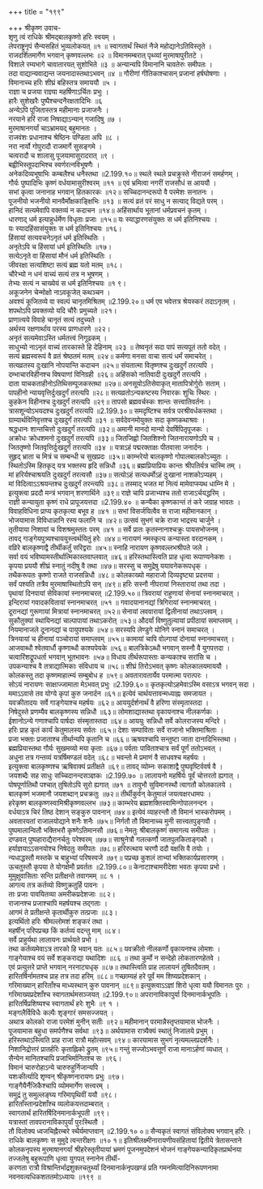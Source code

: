 +++
title = "१९९"

+++
श्रीकृष्ण उवाच-  
शृणु त्वं राधिके श्रीमद्बालकृष्णो हरिः स्वयम् ।  
लेपराष्ट्रनृपं सैन्यसहितं भुव्यलोकयत् ॥१ ॥
स्वागतार्थं स्थितं नैजे महोद्यानेऽतिविस्तृते ।  
राजदर्शितमार्गेण भगवान् कृष्णवल्लभः ॥२ ॥
विमानमम्बरात् पृथ्व्यां मुरमाषापुरीतटे ।  
विशाले रम्यभागे चावातारयत् सुशोभिते ॥३ ॥
अन्यान्यपि विमानानि चावतेरुः समीपतः ।  
तदा वाद्यान्यवाद्यन्त जयनादास्तथाऽभवन् ॥४ ॥
गौरीणां गीतिकाश्चासन् प्रजानां हर्षघोषणाः ।  
विमानाच्च हरिः शीघ्रं बहिस्तत्र समाययौ ॥५ ।  
राज्ञा च प्रजया राज्ञ्या महर्षिणाऽर्चितः प्रभुः ।  
हारैः सुशेखरैः पुष्पैश्चन्दनैरक्षतादिभिः ॥६  
अन्येऽपि पूजितास्तत्र महीमानाः प्रजाजनैः ।  
नरयाने हरिं राजा निषाद्याऽन्यान् गजादिषु ॥७ ।  
मुरमाषानगर्यां चाऽभ्रामयद् बहुमानतः ।  
राजवंशः प्रधानाश्च श्रेष्ठिनः पण्डिता अपि ॥८ ।  
नरा नार्यो गोपुरादौ राजमार्गे सुसङ्गमे ।  
चत्वरादौ च शालासु पूजयामासुरादरात् ॥९ ।  
बह्वीभिस्तूपदाभिश्च स्वर्णरत्नविभूषणैः ।  
अनेकदिव्यभूषाभिः कम्बलैश्च धनैस्तथा ॥2.199.१०॥
स्थले स्थले प्रचक्रुस्ते नीराजनं समर्हणम् ।  
गौर्यः पुष्पादिभिः कृष्णं वर्धयामासुरीश्वरम् ॥११ ॥
एवं भ्रमित्वा नगरीं राजसौधं स आययौ ।  
सभां कृत्वा जनानाह भगवान् हितकारकः ॥१२॥
सच्चिदानन्दरूपो वै परमेशः सनातनः ।  
पूजनीयो भजनीयो मानवैर्मोक्षकाङ्क्षिभिः ॥१३ ॥
सत्यं व्रतं परं साधु न सत्याद् विद्यते परम् ।  
हानिदं सत्यमेवापि वक्तव्यं न कदाचन ॥१४॥
अहिंसार्थाय भूतानां धर्मप्रवचनं कृतम् ।  
धारणाद् धर्म इत्याहुर्धर्मेण विधृताः प्रजाः ॥१५॥
यः स्याद्धारणसंयुक्तः स धर्म इतिनिश्चयः ।  
यः स्यादहिंसासंयुक्तः स धर्म इतिनिश्चयः ॥१६।  
हिंसायां सत्यवचनेऽनृतं धर्म इतिस्थितिः ।  
अनृतेऽपि च हिंसायां धर्म इतिस्थितिः ॥१७।  
सत्येऽनृते वा हिंसायां मौनं धर्म इतिस्थितिः ।  
जीवरक्षा सत्यशिष्टा सत्यं ब्रह्म यतो मतम् ॥१८।  
चौरेभ्यो न धनं वाच्यं सत्यं तत्र न भूषणम् ।  
तेभ्यः सत्यं न चाख्येयं स धर्म इतिनिश्चयः ॥१ ९।  
अकूजनेन चेन्मोक्षो नाऽवकूजेत् कथञ्चन ।  
अवश्यं कूजितव्ये वा स्वल्पं चानृतमिश्रितम् ॥2.199.२०॥
धर्म एव भवेत्तत्र श्रेयस्करं तदाऽनृतम् ।  
शपथोऽपि प्रवक्तव्यो यदि चौरैः प्रमुच्यते ॥२१।  
प्राणात्यये विवाहे चानृतं सत्यं तदुच्यते ।  
अर्थस्य रक्षणार्थाय परस्य प्राणधारणे ॥२२।  
अनृतं सत्यमेवाऽस्ति धर्मतत्त्वं निगूढकम् ।  
साधुभ्यो नाऽनृतं वाच्यं तारकास्ते हि देहिनाम् ॥२३ ॥
तेष्वनृतं सदा पापं सत्यपूतं ततो वदेत् ।  
सत्यं ब्रह्मस्वरूपं वै व्रतं श्रेष्ठतमं मतम् ॥२४॥
कर्मणा मनसा वाचा सत्यं धर्मं समाचरेत् ।  
सत्यव्रतस्य दुःखानि नोपयान्ति कदाचन ॥२५॥
संयतात्मा वितृष्णश्च दुःखदुर्गं तरत्यपि ।  
दम्भाचारविहीनश्च विषयाणां विनिग्रही ॥२६॥
अहिंसको नातिवादी दुःखदुर्गे तरत्यपि ।  
दाता याचकताहीनोऽतिथिसम्पूजकस्तथा ॥२७॥
अनसूयोऽतिसेवाकृत् मातापित्रोर्गुरोः सताम् ।  
पापहीनो न्यायवृत्तिर्दुःखदुर्गं तरत्यपि ॥२८॥
सत्यव्रतोऽन्यकष्टस्य निवारकः शुचिः स्थिरः ।  
कुहकेन विहीनश्च दुःखदुर्गं तरत्यपि ॥२९॥
तापसो ब्रह्मवर्चस्कः शान्तः सत्त्वातिवर्तनः ।  
त्रासशून्योऽभयदश्च दुःखदुर्गं तरत्यपि ॥2.199.३०॥
समदृष्टिश्च सर्वत्र परश्रीवर्धकस्तथा ।  
ग्राम्यार्थविनिवृत्तश्च दुःखदुर्गं तरत्यपि ॥३१ ॥
सर्वदेवनमोयुक्तः सदा कृष्णकथाश्रवः ।  
श्रद्धधानः शान्तचित्तो दुःखदुर्गं तरत्यपि ॥३२॥
अमानी मानदो मान्यो देवर्षिपितृपूजकः ।  
अक्रोधः क्रोधशमनो दुःखदुर्गं तरत्यपि ॥३३॥
जितजिह्वो जितशिश्नो जितनारायणोऽपि च ।  
जिततृष्णो जितवृत्तिर्दुःखदुर्गं तरत्यपि ॥३४ ॥
यत्राऽहं पद्मरक्ताक्षः पीतवासा जनार्दनः ।  
सुहृद् भ्राता च मित्रं च सम्बन्धी च सुखप्रदः ॥३५॥
काम्भरेयो बालकृष्णो गोपालबालकोऽच्युतः ।  
स्थितोऽस्मि हितकृद् यत्र भक्तस्य हृदि सन्निधौ ॥३६॥
ब्रह्मप्रियाप्रियः कान्तः श्रीपतिर्यत्र चास्मि तम् ।  
मां हरिर्यश्चाश्रयति दुःखदुर्गं तरत्यसौ ॥३७॥
सत्योऽहं सत्यधर्मोऽहं दुःखानां नाशकोऽप्यहम् ।  
मां विदित्वाऽऽश्रयन्तश्च दुःखदुर्गं तरन्त्यपि ॥३८॥
तस्माद् भजत मां नित्यं मामेवाप्स्यथ धाम्नि मे ।  
इत्युक्त्वा प्रददौ मन्त्रं भगवान् शरणार्थिने ॥३९॥
राज्ञे चापि प्रजाभ्यश्च ततो राजाऽर्चयद्धरिम् ।  
राज्ञी कन्यायुता कृष्णं राधे प्रापूजयत्तदा ॥2.199.४० ॥
कन्यैका कृष्णकान्तं तं करे जग्राह भावतः ।  
विवाहविधिना प्राप्य कृतकृत्या बभूव ह ॥४१ ॥
सभां विसर्जयित्वैव स राजा महीमानकान् ।  
भोजयामास विविधान्नानि रस्य फलानि च ॥४२॥
उत्सवं सुभगं चक्रे राजा भाद्रस्य चार्जुने ।  
तृतीयाया निशायां च विशश्रमुस्ततः परम् ॥४१ ॥
सर्वे प्रातः कृतस्नानाश्चक्रुः पायसभोजनम् ।  
तावद् गाङ्गेयपुत्र्यश्चाययुस्त्वर्थयितुं हरेः ॥४४॥
नारायणं नमस्कृत्य कन्यास्ता वरदानकम् ।  
वव्रिरे बालकृष्णाद्वै तीर्थीकर्तुं सरिद्वराः ॥४५॥
स्नाहि नारायण कृष्णवल्लभश्रीपते जले ।  
सर्वा वयं भविष्यामस्तीर्थात्मिकास्तवाप्लवात् ॥४६॥
हरिस्तथास्त्विति प्राह धृत्वा रूपाण्यनेकशः ।  
कृपया प्रययौ शीघ्रं स्नातुं नदीषु वै तथा ॥४७॥
सरस्सु च समुद्रेषु ययावनेकरूपधृक् ।  
तथैकरूपतः कृष्णो राजते राजसन्निधौ ॥४८॥
कोलकाख्यो महाराजो दिव्यदृष्ट्या प्रदत्तया ।  
सर्वं पश्यति तत्रैव मुरमाषास्थितोऽपि सन् ॥४९॥
हरिः सस्नौ नीपरायां निस्तारायां तथा तदा ।  
पृथायां दिनपायां सेविकायां स्नानमाचरत् ॥2.199.५०॥
त्रिवरायां राहुणायां सेनायां स्नानमाचरत् ।  
इन्दिरायां गवादकवितायां स्नानमाचरत् ॥५१ ॥
गवादयानानद्यां त्रिगिरायां स्नानमाचरत् ।  
दूरानद्यां गुरूणायां मित्रायां स्नानमाचरत् ॥५२॥
सेनायां लववारायां द्विलीनायां तथाऽप्लवम् ।  
सुकौतुक्यां स्थायिनद्यां चाल्पापायां तथाऽकरोत् ॥५३॥
औदर्यां विष्णुतुल्यायां प्रपीठायां समाप्लवम् ।  
नियमानाजले दूनानद्यां च पायुपश्यके ॥५४॥
सरस्यपि लेण्डुगे योनिगे स्नानं समाचरत् ।  
त्रिनयायां च हीनायां पञ्चोरायां समाप्लवम् ॥५५॥
कामायां चापि वोल्गायां दोनायां स्नानमाचरत् ।  
आजवाब्धौ श्वेतवार्धौ कृष्णाब्धौ काश्यपेयके ॥५६॥
बालत्रिकेऽब्धौ भगवान् सस्नौ वै युगपत्तदा ।  
चत्वारिंशद्रूपधर्ता भगवान् भूतभावनः ॥५७॥
विधाय तीर्थरूपास्ताः कन्यकाश्च सरांसि च ।  
उपकन्याश्च वै तत्राद्यात्मिकाः संविधाय च ॥५८॥
शीघ्रं तिरोऽभवत् कृष्णः कोलकालयमाययौ ।  
कोलकस्तु तदा कृष्णमाहात्म्यं सम्बुबोध ह ॥५९॥
अवतारावतार्येव परमात्मा परात्परः ।  
सोऽयं नारायणः साक्षाज्जामाता मेऽभवत् प्रभुः ॥2.199.६०॥
कृतकृत्योऽहमेवाऽस्मि वसाऽत्र भगवन् सदा ।  
ममाऽऽवासे तव योग्ये कृपां कुरु जनार्दन ॥६१॥
इत्येवं चार्थयत्तावन्मध्याह्नः समजायत ।  
यवक्रीतादयः सर्वे गाङ्गेयाश्च महर्षयः ॥६२॥
आययुर्दर्शनार्थं वै हरिणा संस्मृतास्तदा ।  
निषेदुस्ते प्रणम्यैव बालकृष्णस्य सन्निधौ ॥६३॥
लोमशाद्यास्तथा वृकायनाश्च नीलकर्णकः ।  
ईशानोऽन्ये गणाश्चापि पार्षदाः संस्मृतास्तदा ॥६४॥
आययुः सन्निधौ सर्वे कोलराजस्य मन्दिरे ।  
हरिः प्राह कृतं कार्यं केतुमालस्य सर्वतः ॥६५॥
देशाः सम्पाविताः सर्वे राजानो भक्तिमाश्रिताः ।  
प्रजा भक्ताः प्रजाताश्च तीर्थान्यपि कृतानि च ॥६६॥
ऋषयश्चापि सन्तुष्टा जाता दानादिभिस्तथा ।  
ब्रह्मप्रियास्तथा गौर्यः सुखमय्यो मया कृताः ॥६७॥
पर्वताः पाविताश्चात्र सर्वं पूर्णं ततोऽभवत् ।  
अधुना तत्र गन्तव्यं यत्रर्षिमण्डलं वदेत् ॥६८॥
भवन्तो मे प्रमाणं वै साधवश्च महर्षयः ।  
इत्युक्त्वा बालकृष्णश्च ऋषिवाक्यं प्रतीक्षते ॥६९॥
तावद् व्योम्नः सकाशाद्वै पुष्पवृष्टिर्ववर्ष वै ।  
जयशब्दैः सह साधुः सच्चिदानन्दसञ्ज्ञकः ॥2.199.७० ॥
लालायनो महर्षिर्यः पूर्वं चोत्तरतो ह्यगात् ।  
पोषपूर्णातिथौ पश्चात् तुषितोऽपि सुरो ह्यगात् ॥७१ ॥
तावुभौ सुविमानस्थौ त्वागतौ कोलकालये ।  
बालकृष्णं भजमानौ जयशब्दान् प्रचक्रतुः ॥७२॥
तीर्थीकुर्वन् केतुमालं जयत्वक्षरधामपः ।  
हरेकृष्ण बालकृष्णस्वामिश्रीकृष्णवल्लभ ॥७३॥
काम्भरेय ब्रह्मशक्तिस्वामिन्गोपालनन्दन ।  
वर्धयाऽत्र चिरं तिष्ठ देशान् सङ्कुरु पावनान् ॥७४॥
इत्येवं व्याहरन्तौ तौ विमानं भास्करोपमम् ।  
अवतारयतां राजालयोद्याने शनैः शनैः ॥७५॥
निर्गतौ तौ विमानाच्च मुनी सात्त्वतपुङ्गवौ ।  
पुष्पमालान्वितौ भक्तिभरौ कृष्णेऽतिमानसौ ॥७६॥
नेमतुः श्रीबालकृष्णं समागत्य समीपतः ।  
दण्डवत् पुष्पहाराद्यैरानर्चतुः परेश्वरम् ॥७७॥
साश्रुनेत्रौ गलत्कर्णौ जातपुलकिताङ्गकौ ।  
हर्याज्ञयाऽऽसनयोश्च निषेदतुः समीपतः ॥७८॥
हरिरुत्थाय चरणौ ददौ वक्षसि वै तयोः ।  
न्यधाद्धस्तौ मस्तके च बाहुभ्यां परिषस्वजे ॥७९॥
पप्रच्छ कुशलं ताभ्यां भक्तिकार्यप्रसारणम् ।  
ऊचतुस्तौ कृपया ते योगक्षेमौ प्रवर्ततः ॥2.199.८०॥
केनाटाश्चामरीदेशा भवतः कृपया प्रभो ।  
मुमुक्षुवासिताः सन्ति प्रतीक्षन्ते तवागमम् ॥८ १ ।  
आगत्य तत्र कर्तव्यो विष्णुक्रतुर्हि पावनः ।  
ताः प्रजाः पावयितव्या अमरीकप्रदेशजाः ॥८२।  
राजानश्च प्रजाश्चापि महर्षयश्च तद्गताः ।  
आगमं ते प्रतीक्षन्ते कृतार्थीकुरु तत्प्रजाः ॥८३।  
इत्यर्थितो हरिः श्रीमल्लोमशं शङ्करं तथा ।  
महर्षीन् परिपप्रच्छ किं कर्तव्यं वदन्तु माम् ॥८४।  
सर्वे प्राहुर्यथा लालायनः प्रार्थयते प्रभो ।  
तथा कर्तव्यमेवाऽत्र तारको हि भवान् यतः ॥८५॥
यवक्रीतो नीलकर्णो वृकायनश्च लोमशः ।  
गाङ्गेयाश्च वयं सर्वे शङ्कराद्या यथादिशः ॥८६ ॥
तथा कुर्मो न सन्देहो लोकतारणहेतवे ।  
एवं प्रत्युत्तरे प्राप्ते भगवान् नरनाट्यधृक् ॥८७॥
तथास्त्विति प्राह लालायनं तुषितदैवतम् ।  
हारितर्षिर्नामतश्च प्राह तत्र तदा हरिम् ॥८८॥
गच्छाम्यहं हरे पूर्वं मम शिष्यप्रदेशकान् ।  
गरिमाख्यान् हारिताँश्च माध्यस्थान् कुरु पावनान् ॥८९॥
इत्युक्त्वाऽऽज्ञां शिरो धृत्वा ययौ विमानतः पुरः ।  
गरिमाख्यप्रदेशाँश्च स्वागतार्थमसञ्जयत् ॥2.199.९०॥
अपरानाविकापुर्या दिनमानार्कभूपतिः ।  
हारितर्षिप्रशिष्यश्च स्वागतार्थं हरेः शुभैः ॥९ १ ।  
मङ्गलैर्विविधैः कल्पैः शृङ्गारं समसज्जयत् ।  
अथात्र कोलको राजा परमेशं मुनीन् सतीः ॥९२॥
महीमानान् परमान्नैस्तृप्तयामास भोजनैः ।  
पूजयामास बहुधा समर्पणैश्च सर्वथा ॥९३॥
अर्थयामास रात्र्यैक्यं स्थातुं निजालये प्रभुम् ।  
हरिस्तथाऽस्त्विति प्राह राजा रात्रौ महोत्सवम् ॥९४॥
कारयामास सुभगं नृत्यमल्लप्रदर्शनैः ।  
निशानिद्रोत्तरं प्रातर्हरिः कृताह्निको द्रुतम् ॥९५॥
गन्तुं सज्जोऽभवत्तूर्णं राजा मानाऽर्हणां व्यधात् ।  
सैन्येन मानितश्चापि प्रजाभिर्मानितश्च सः ॥९६।  
विमानं चारुरोहाऽन्ये चारुरुहुर्निजान्यपि ।  
यशःकीर्त्यादि शृण्वन् श्रीकृष्णनारायणः प्रभुः ॥९७।  
गाङ्गैयैर्नैजिकैश्चापि व्योममार्गेण सत्त्वरम् ।  
समुद्रं तु समुल्लङ्घ्य गरिमापृथिवीं ययौ ॥९८।  
हारिताँस्तान्प्रदेशाँश्च व्यलोकयत्तदाम्बरात् ।  
स्वागतार्थं हारितर्षिदिनमानार्कभूपती ॥९९।  
यत्रास्तां तावपरानाविकापुर्यां पुरःस्थितौ ।  
तौ विलोक्य ध्वजचिह्नैरम्बरे स्थैर्यमाप्तवान् ॥2.199.१० ०॥
सैन्यकृतं स्वागतं संविलोक्य भगवान् हरिः ।  
राधिके बालकृष्णः स मुमुदे त्वन्तरीक्षगः ॥१० १॥
इतिश्रीलक्ष्मीनारायणीयसंहितायां द्वितीये त्रेतासन्ताने कोलकनृपस्य मुरमाषानगर्यां श्रीहरेस्तृतीयायां भ्रमणं पूजनमुपदेशनं भोजनं गाङ्गेयकन्यादिकृतप्रार्थनया तज्जलेषु बहुरूपाणि धृत्वा युगपत् स्नानेन तीर्थी-  
करणता रात्रौ विश्रान्तिर्भाद्रशुक्लचतुर्थ्यां दिनमानार्कनृपखण्डं प्रति गमनमित्यादिनिरूपणनामा नवनवत्यधिकशततमोऽध्यायः ॥१९९ ॥
    

